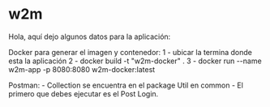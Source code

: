 # w2m

Hola, aquí dejo algunos datos para la aplicación:

Docker para generar el imagen y contenedor:
    1 - ubicar la termina donde esta la aplicación
    2 - docker build -t "w2m-docker" .
    3 - docker run --name w2m-app -p 8080:8080 w2m-docker:latest
    
Postman:
    - Collection se encuentra en el package Util en common
    - El primero que debes ejecutar es el Post Login.